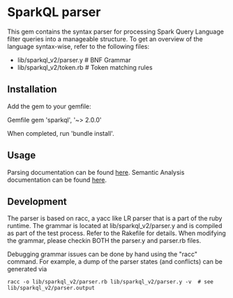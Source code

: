 SparkQL parser
=====================
This gem contains the syntax parser for processing Spark Query Language filter queries into a manageable
structure. To get an overview of the language syntax-wise, refer to the following files:

* lib/sparkql_v2/parser.y   # BNF Grammar
* lib/sparkql_v2/token.rb   # Token matching rules

Installation
-------------

Add the gem to your gemfile:

Gemfile
	gem 'sparkql', '~> 2.0.0'

When completed, run 'bundle install'.


Usage
-------------

Parsing documentation can be found [here](docs/PARSING.md).
Semantic Analysis documentation can be found [here](docs/SEMANTIC_ANALYSIS.md).

Development
-------------
The parser is based on racc, a yacc like LR parser that is a part of the ruby runtime.  The grammar
is located at lib/sparkql_v2/parser.y and is compiled as part of the test process.  Refer to the
Rakefile for details. When modifying the grammar, please checkin BOTH the parser.y and parser.rb
files.

Debugging grammar issues can be done by hand using the "racc" command. For example, a dump of the
parser states (and conflicts) can be generated via

	racc -o lib/sparkql_v2/parser.rb lib/sparkql_v2/parser.y -v  # see lib/sparkql_v2/parser.output


